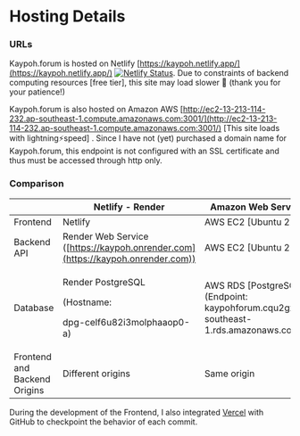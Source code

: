 # Hosting Details

### URLs

Kaypoh.forum is hosted on Netlify [https://kaypoh.netlify.app/](https://kaypoh.netlify.app/) [![Netlify Status](https://api.netlify.com/api/v1/badges/0c4342cd-930d-49a5-b773-de3b193aefd6/deploy-status)](https://app.netlify.com/sites/kaypoh/deploys). Due to constraints of backend computing resources \[free tier], this site may load slower 🐢 (thank you for your patience!)



Kaypoh.forum is also hosted on Amazon AWS [http://ec2-13-213-114-232.ap-southeast-1.compute.amazonaws.com:3001/](http://ec2-13-213-114-232.ap-southeast-1.compute.amazonaws.com:3001/) \[This site loads with lightning⚡speed] . Since I have not (yet) purchased a domain name for Kaypoh.forum, this endpoint is not configured with an SSL certificate and thus must be accessed through http only.&#x20;



### Comparison

|                              | Netlify - Render                                                                | Amazon Web Services (AWS)                                                                                   |
| ---------------------------- | ------------------------------------------------------------------------------- | ----------------------------------------------------------------------------------------------------------- |
| Frontend                     | Netlify                                                                         | AWS EC2 \[Ubuntu 22.04]                                                                                     |
| Backend API                  | Render Web Service ([https://kaypoh.onrender.com](https://kaypoh.onrender.com)) | AWS EC2 \[Ubuntu 22.04]                                                                                     |
| Database                     | <p>Render PostgreSQL</p><p>(Hostname: </p><p>dpg-celf6u82i3molphaaop0-a)</p>    | <p>AWS RDS [PostgreSQL Engine]<br>(Endpoint: kaypohforum.cqu2gxzsgb0o.ap-southeast-1.rds.amazonaws.com)</p> |
| Frontend and Backend Origins | Different origins                                                               | Same origin                                                                                                 |

During the development of the Frontend, I also integrated [Vercel](https://cvwo-winter-assignment-frontend-final-submission.vercel.app/login) with GitHub to checkpoint the behavior of each commit.&#x20;

